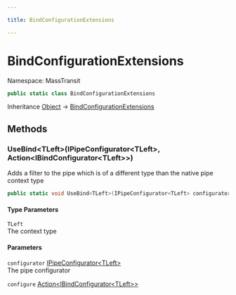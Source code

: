 ```yaml
---

title: BindConfigurationExtensions

---
```


# BindConfigurationExtensions

Namespace: MassTransit

```csharp
public static class BindConfigurationExtensions
```

Inheritance [Object](https://learn.microsoft.com/en-us/dotnet/api/system.object) → [BindConfigurationExtensions](../masstransit/bindconfigurationextensions)

## Methods

### **UseBind\<TLeft\>(IPipeConfigurator\<TLeft\>, Action\<IBindConfigurator\<TLeft\>\>)**

Adds a filter to the pipe which is of a different type than the native pipe context type

```csharp
public static void UseBind<TLeft>(IPipeConfigurator<TLeft> configurator, Action<IBindConfigurator<TLeft>> configure)
```

#### Type Parameters

`TLeft`<br/>
The context type

#### Parameters

`configurator` [IPipeConfigurator\<TLeft\>](../../masstransit-abstractions/masstransit/ipipeconfigurator-1)<br/>
The pipe configurator

`configure` [Action\<IBindConfigurator\<TLeft\>\>](https://learn.microsoft.com/en-us/dotnet/api/system.action-1)<br/>
